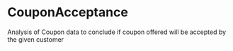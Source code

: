 # CouponAcceptance
Analysis of Coupon data to conclude if coupon offered will be accepted by the given customer
